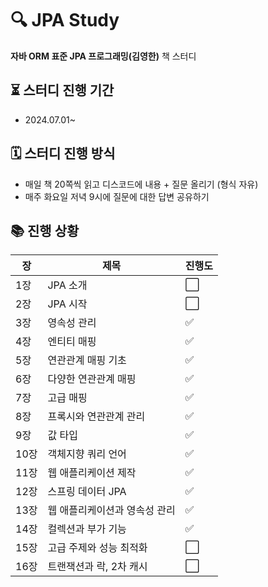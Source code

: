 # 🔍 JPA Study
**자바 ORM 표준 JPA 프로그래밍(김영한)** 책 스터디

## ⏳ 스터디 진행 기간
- 2024.07.01~

## 🗓️ 스터디 진행 방식
- 매일 책 20쪽씩 읽고 디스코드에 내용 + 질문 올리기 (형식 자유)
- 매주 화요일 저녁 9시에 질문에 대한 답변 공유하기

## 📚 진행 상황
| 장 | 제목 | 진행도                  |
|------|-------|----------------------|
| 1장 | JPA 소개 | :white_large_square: |
| 2장 | JPA 시작 | :white_large_square: |
| 3장 | 영속성 관리 | ✅                    |
| 4장 | 엔티티 매핑 | ✅                    |
| 5장 | 연관관계 매핑 기초 | ✅                    |
| 6장 | 다양한 연관관계 매핑 | ✅                    |
| 7장 | 고급 매핑 | ✅                    |
| 8장 | 프록시와 연관관계 관리 | ✅                    |
| 9장 | 값 타입 | ✅                    |
| 10장 | 객체지향 쿼리 언어 | ✅                    |
| 11장 | 웹 애플리케이션 제작 | ✅   |
| 12장 | 스프링 데이터 JPA | ✅   |
| 13장 | 웹 애플리케이션과 영속성 관리 | ✅   |
| 14장 | 컬렉션과 부가 기능 | ✅   |
| 15장 | 고급 주제와 성능 최적화 | :white_large_square: |
| 16장 | 트랜잭션과 락, 2차 캐시 | :white_large_square: |

